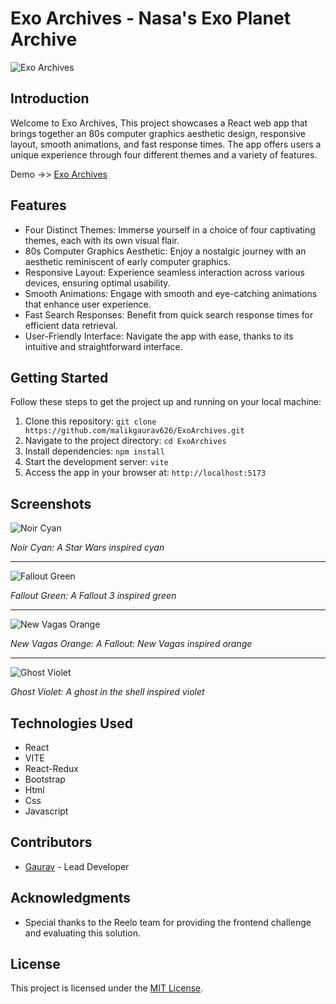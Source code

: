 # Exo Archives - Nasa's Exo Planet Archive

![Exo Archives](https://i.ibb.co/FVxcQgb/faviconexoarchives2.png)

## Introduction

Welcome to Exo Archives, This project showcases a React web app that brings together an 80s computer graphics aesthetic design, responsive layout, smooth animations, and fast response times. The app offers users a unique experience through four different themes and a variety of features.

Demo ->> [Exo Archives](https://exoarchives.netlify.app)

## Features

- Four Distinct Themes: Immerse yourself in a choice of four captivating themes, each with its own visual flair.
- 80s Computer Graphics Aesthetic: Enjoy a nostalgic journey with an aesthetic reminiscent of early computer graphics.
- Responsive Layout: Experience seamless interaction across various devices, ensuring optimal usability.
- Smooth Animations: Engage with smooth and eye-catching animations that enhance user experience.
- Fast Search Responses: Benefit from quick search response times for efficient data retrieval.
- User-Friendly Interface: Navigate the app with ease, thanks to its intuitive and straightforward interface.

## Getting Started

Follow these steps to get the project up and running on your local machine:

1. Clone this repository: `git clone https://github.com/malikgaurav626/ExoArchives.git`
2. Navigate to the project directory: `cd ExoArchives`
3. Install dependencies: `npm install`
4. Start the development server: `vite`
5. Access the app in your browser at: `http://localhost:5173`

## Screenshots

![Noir Cyan](https://i.ibb.co/Nx60SQt/image.png)

*Noir Cyan: A Star Wars inspired cyan*

---
![Fallout Green](https://i.ibb.co/2Kfg0mK/image.png)

*Fallout Green: A Fallout 3 inspired green*

---
![New Vagas Orange](https://i.ibb.co/6tYZdXq/image.png)

*New Vagas Orange: A Fallout: New Vagas inspired orange*

---
![Ghost Violet](https://i.ibb.co/RhNXnBr/image.png)

*Ghost Violet: A ghost in the shell inspired violet*

## Technologies Used

- React
- VITE
- React-Redux
- Bootstrap
- Html
- Css
- Javascript

## Contributors

- [Gaurav](https://github.com/malikgaurav626) - Lead Developer

## Acknowledgments

- Special thanks to the Reelo team for providing the frontend challenge and evaluating this solution.

## License

This project is licensed under the [MIT License](LICENSE).
